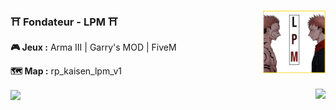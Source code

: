 ### ⛩️ Fondateur - LPM ⛩️ <img align="right" height="100" src="https://raw.githubusercontent.com/satmyx/satmyx/main/images/Logoadmin.png">

**🎮 Jeux :** Arma III | Garry's MOD | FiveM

**🗺️ Map :** rp_kaisen_lpm_v1

<a href="https://github.com/satmyx/satmyx">
  <img align="center" src="https://github-readme-stats.vercel.app/api?username=satmyx&show_icons=true&include_all_commits=true&theme=tokyonight&locale=fr"/>
</a>

<a href="https://github.com/anuraghazra/github-readme-stats">
  <img align="right" src="https://github-readme-stats.vercel.app/api/top-langs/?username=satmyx&theme=tokyonight&locale=fr" />
</a>
